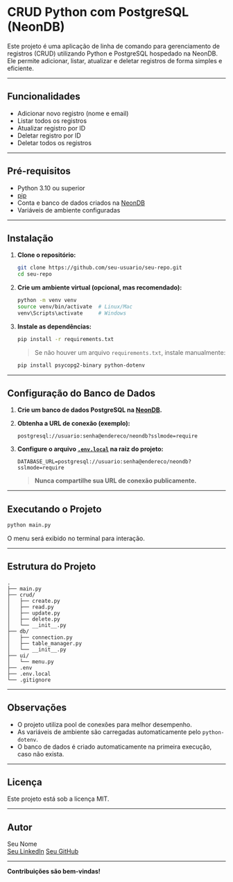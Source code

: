 # CRUD Python com PostgreSQL (NeonDB)

Este projeto é uma aplicação de linha de comando para gerenciamento de registros (CRUD) utilizando Python e PostgreSQL hospedado na NeonDB. Ele permite adicionar, listar, atualizar e deletar registros de forma simples e eficiente.

---

## Funcionalidades

- Adicionar novo registro (nome e email)
- Listar todos os registros
- Atualizar registro por ID
- Deletar registro por ID
- Deletar todos os registros

---

## Pré-requisitos

- Python 3.10 ou superior
- [pip](https://pip.pypa.io/en/stable/)
- Conta e banco de dados criados na [NeonDB](https://neon.tech/)
- Variáveis de ambiente configuradas

---

## Instalação

1. **Clone o repositório:**
   ```sh
   git clone https://github.com/seu-usuario/seu-repo.git
   cd seu-repo
   ```

2. **Crie um ambiente virtual (opcional, mas recomendado):**
   ```sh
   python -m venv venv
   source venv/bin/activate  # Linux/Mac
   venv\Scripts\activate     # Windows
   ```

3. **Instale as dependências:**
   ```sh
   pip install -r requirements.txt
   ```
   > Se não houver um arquivo `requirements.txt`, instale manualmente:
   ```sh
   pip install psycopg2-binary python-dotenv
   ```

---

## Configuração do Banco de Dados

1. **Crie um banco de dados PostgreSQL na [NeonDB](https://neon.tech/).**
2. **Obtenha a URL de conexão (exemplo):**
   ```
   postgresql://usuario:senha@endereco/neondb?sslmode=require
   ```
3. **Configure o arquivo [`.env.local`](.env.local ) na raiz do projeto:**

   ```
   DATABASE_URL=postgresql://usuario:senha@endereco/neondb?sslmode=require
   ```

   > **Nunca compartilhe sua URL de conexão publicamente.**

---

## Executando o Projeto

```sh
python main.py
```

O menu será exibido no terminal para interação.

---

## Estrutura do Projeto

```
.
├── main.py
├── crud/
│   ├── create.py
│   ├── read.py
│   ├── update.py
│   ├── delete.py
│   └── __init__.py
├── db/
│   ├── connection.py
│   ├── table_manager.py
│   └── __init__.py
├── ui/
│   └── menu.py
├── .env
├── .env.local
└── .gitignore
```

---

## Observações

- O projeto utiliza pool de conexões para melhor desempenho.
- As variáveis de ambiente são carregadas automaticamente pelo `python-dotenv`.
- O banco de dados é criado automaticamente na primeira execução, caso não exista.

---

## Licença

Este projeto está sob a licença MIT.

---

## Autor

Seu Nome  
[Seu LinkedIn]([https://www.linkedin.com/](https://www.linkedin.com/in/acamdeveloper/))  
[Seu GitHub](https://github.com/Eacam13)

---

**Contribuições são bem-vindas!**
